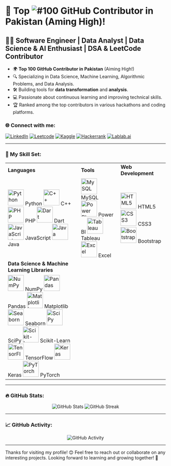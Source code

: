 # 🌟 Top ![#100](https://img.shields.io/badge/100-green) GitHub Contributor in Pakistan (Aming High)!

## 👨‍💻 Software Engineer | Data Analyst | Data Science & AI Enthusiast | DSA & LeetCode Contributor

- 🌍 **Top 100 GitHub Contributor in Pakistan** (Aiming High!)
- 🔍 Specializing in Data Science, Machine Learning, Algorithmic Problems, and Data Analysis.
- 🛠️ Building tools for **data transformation** and **analysis**.
- 💻 Passionate about continuous learning and improving technical skills.
- 🏆 Ranked among the top contributors in various hackathons and coding platforms.

### 🌐 Connect with me:
[![LinkedIn](https://img.shields.io/badge/-LinkedIn-blue?style=flat-square&logo=LinkedIn&logoColor=white)](https://www.linkedin.com/in/sadam-barkat/) 
[![Leetcode](https://img.shields.io/badge/-Leetcode-orange?style=flat-square&logo=Leetcode&logoColor=white)](https://leetcode.com/u/sadambarkat/) 
[![Kaggle](https://img.shields.io/badge/-Kaggle-blue?style=flat-square&logo=Kaggle&logoColor=white)](https://www.kaggle.com/sadambarkat) 
[![Hackerrank](https://img.shields.io/badge/-Hackerrank-brightgreen?style=flat-square&logo=Hackerrank&logoColor=white)](https://www.hackerrank.com/profile/sadambarkat405) 
[![Lablab.ai](https://img.shields.io/badge/-Lablab.ai-4D80B0?style=flat-square&logo=lablab&logoColor=white)](https://lablab.ai/u/@sadam_barkat656)


---


### 🧰 My Skill Set:

<table>
  <tr>
    <td><b>Languages</b></td>
    <td><b>Tools</b></td>
    <td><b>Web Development</b></td>
  </tr>
  <tr>
    <td>
      <img src="https://img.icons8.com/ios/50/000000/python.png" alt="Python" width="50"/> Python  
      <img src="https://img.icons8.com/ios/50/000000/c-plus-plus-logo.png" alt="C++" width="50"/> C++  
      <img src="https://img.icons8.com/ios/50/000000/php-logo.png" alt="PHP" width="50"/> PHP  
      <img src="https://img.icons8.com/ios/50/000000/dart.png" alt="Dart" width="50"/> Dart  
      <img src="https://img.icons8.com/ios/50/000000/javascript.png" alt="JavaScript" width="50"/> JavaScript  
      <img src="https://img.icons8.com/ios/50/000000/java.png" alt="Java" width="50"/> Java
    </td>
    <td>
      <img src="https://img.icons8.com/ios/50/000000/mysql-logo.png" alt="MySQL" width="50"/> MySQL  
      <img src="https://img.icons8.com/ios/50/000000/power-bi.png" alt="Power BI" width="50"/> Power BI  
      <img src="https://img.icons8.com/ios/50/000000/tableau.png" alt="Tableau" width="50"/> Tableau  
      <img src="https://img.icons8.com/ios/50/000000/microsoft-excel-2019.png" alt="Excel" width="50"/> Excel
    </td>
    <td>
      <img src="https://img.icons8.com/ios/50/000000/html-5.png" alt="HTML5" width="50"/> HTML5  
      <img src="https://img.icons8.com/ios/50/000000/css3.png" alt="CSS3" width="50"/> CSS3  
      <img src="https://img.icons8.com/ios/50/000000/bootstrap.png" alt="Bootstrap" width="50"/> Bootstrap
    </td>
  </tr>
  <tr>
    <td><b>Data Science & Machine Learning Libraries</b></td>
  </tr>
  <tr>
    <td>
      <img src="https://img.icons8.com/ios/50/000000/numpy.png" alt="NumPy" width="50"/> NumPy  
      <img src="https://img.icons8.com/ios/50/000000/pandas.png" alt="Pandas" width="50"/> Pandas  
      <img src="https://img.icons8.com/ios/50/000000/matplotlib.png" alt="Matplotlib" width="50"/> Matplotlib  
      <img src="https://img.icons8.com/ios/50/000000/seaborn.png" alt="Seaborn" width="50"/> Seaborn  
      <img src="https://img.icons8.com/ios/50/000000/scipy.png" alt="SciPy" width="50"/> SciPy  
      <img src="https://img.icons8.com/ios/50/000000/scikit-learn.png" alt="Scikit-Learn" width="50"/> Scikit-Learn  
      <img src="https://img.icons8.com/ios/50/000000/tensorflow.png" alt="TensorFlow" width="50"/> TensorFlow  
      <img src="https://img.icons8.com/ios/50/000000/keras.png" alt="Keras" width="50"/> Keras  
      <img src="https://img.icons8.com/ios/50/000000/pytorch.png" alt="PyTorch" width="50"/> PyTorch
    </td>
  </tr>
</table>



---

### 🔥 GitHub Stats:
<p align="center">
  <img src="https://github-readme-stats.vercel.app/api?username=Sadam-Barkat&show_icons=true&theme=dark&count_private=true&hide_border=true" alt="GitHub Stats">
  <img src="https://github-readme-streak-stats.herokuapp.com/?user=Sadam-Barkat&theme=dark&hide_border=true" alt="GitHub Streak">
</p>

---

### 📈 GitHub Activity:
<p align="center">
  <img src="https://github-readme-activity-graph.vercel.app/graph?username=Sadam-Barkat&theme=react&hide_border=true" alt="GitHub Activity">
</p>


---

Thanks for visiting my profile! 😊 Feel free to reach out or collaborate on any interesting projects. Looking forward to learning and growing together! 🌱

